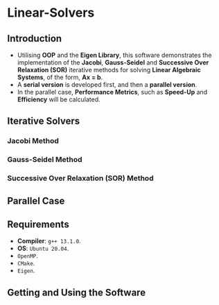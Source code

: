 # Linear-Solvers

## Introduction
* Utilising __OOP__ and the __Eigen Library__, this software demonstrates the implementation of the __Jacobi__, __Gauss-Seidel__ and __Successive Over Relaxation (SOR)__ iterative methods for solving __Linear Algebraic Systems__, of the form, __Ax = b__.
* A __serial version__ is developed first, and then a __parallel version__.
* In the parallel case, __Performance Metrics__, such as __Speed-Up__ and __Efficiency__ will be calculated.

## Iterative Solvers
### Jacobi Method

### Gauss-Seidel Method

### Successive Over Relaxation (SOR) Method

## Parallel Case

## Requirements
* __Compiler__: `g++ 13.1.0`.
* __OS__: `Ubuntu 20.04`.
* `OpenMP`.
* `CMake`.
* `Eigen`.

## Getting and Using the Software
